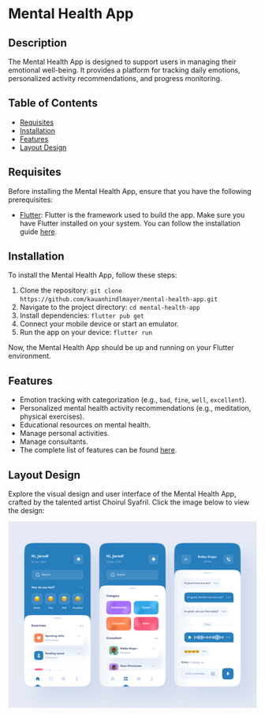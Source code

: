 # Mental Health App

## Description

The Mental Health App is designed to support users in managing their emotional well-being. It provides a platform for tracking daily emotions, personalized activity recommendations, and progress monitoring.

## Table of Contents

- [Requisites](#requisites)
- [Installation](#installation)
- [Features](#features)
- [Layout Design](#layout-design)

## Requisites

Before installing the Mental Health App, ensure that you have the following prerequisites:

- [Flutter](https://flutter.dev/): Flutter is the framework used to build the app. Make sure you have Flutter installed on your system. You can follow the installation guide [here](https://flutter.dev/docs/get-started/install).

## Installation

To install the Mental Health App, follow these steps:

1. Clone the repository: `git clone https://github.com/kauanhindlmayer/mental-health-app.git`
2. Navigate to the project directory: `cd mental-health-app`
3. Install dependencies: `flutter pub get`
4. Connect your mobile device or start an emulator.
5. Run the app on your device: `flutter run`

Now, the Mental Health App should be up and running on your Flutter environment.

## Features

- Emotion tracking with categorization (e.g., `bad`, `fine`, `well`, `excellent`).
- Personalized mental health activity recommendations (e.g., meditation, physical exercises).
- Educational resources on mental health.
- Manage personal activities.
- Manage consultants.
- The complete list of features can be found [here](https://docs.google.com/spreadsheets/d/1O5f4TUlPpoUkylCrCyQKFjp-_aXKwtYn0hLFzWqd_dA/edit?usp=sharing).

## Layout Design

Explore the visual design and user interface of the Mental Health App, crafted by the talented artist Choirul Syafril. Click the image below to view the design:

[![Mental Health App Design](./assets/mental-health-app-dribble.png)](https://dribbble.com/shots/15002657-Mental-Health-App/attachments/6724284?mode=media)
